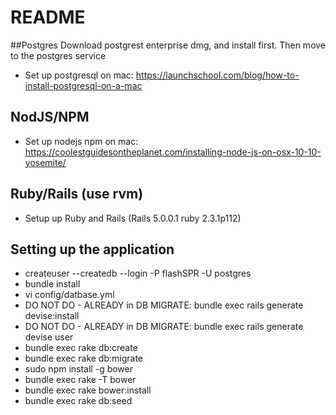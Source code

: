 # README

##Postgres
Download postgrest enterprise dmg, and install first. Then move to the postgres service
* Set up postgresql on mac:  https://launchschool.com/blog/how-to-install-postgresql-on-a-mac

## NodJS/NPM
* Set up nodejs npm on mac:  https://coolestguidesontheplanet.com/installing-node-js-on-osx-10-10-yosemite/

## Ruby/Rails (use rvm)
* Setup up Ruby and Rails (Rails 5.0.0.1 ruby 2.3.1p112)

## Setting up the application
* createuser --createdb --login -P flashSPR -U postgres
* bundle install
* vi config/datbase.yml
* DO NOT DO - ALREADY in DB MIGRATE: bundle exec rails generate devise:install
* DO NOT DO - ALREADY in DB MIGRATE: bundle exec rails generate devise user
* bundle exec rake db:create
* bundle exec rake db:migrate
* sudo npm install -g bower
* bundle exec rake -T bower
* bundle exec rake bower:install
* bundle exec rake db:seed
